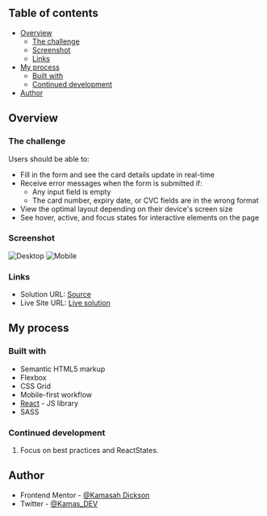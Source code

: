 ## Table of contents

- [Overview](#overview)
  - [The challenge](#the-challenge)
  - [Screenshot](#screenshot)
  - [Links](#links)
- [My process](#my-process)
  - [Built with](#built-with)
  - [Continued development](#continued-development)
- [Author](#author)

## Overview

### The challenge

Users should be able to:

- Fill in the form and see the card details update in real-time
- Receive error messages when the form is submitted if:
  - Any input field is empty
  - The card number, expiry date, or CVC fields are in the wrong format
- View the optimal layout depending on their device's screen size
- See hover, active, and focus states for interactive elements on the page

### Screenshot

![Desktop]('/src/screenshots/Desktop.png')
![Mobile]('/src/screenshots/Mobile.png')

### Links

- Solution URL: [Source](https://your-solution-url.com)
- Live Site URL: [Live solution](https://papaya-tapioca-58b11f.netlify.app/)

## My process

### Built with

- Semantic HTML5 markup
- Flexbox
- CSS Grid
- Mobile-first workflow
- [React](https://reactjs.org/) - JS library
- SASS

### Continued development

1. Focus on best practices and ReactStates.

## Author

- Frontend Mentor - [@Kamasah Dickson](https://www.frontendmentor.io/profile/Kamasah-Dickson)
- Twitter - [@Kamas_DEV](https://twitter.com/Kamas_DEV)
